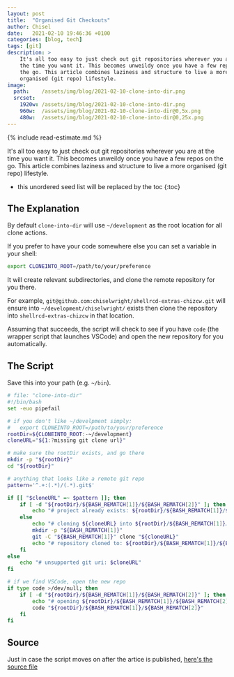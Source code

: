 ```yaml
---
layout: post
title:  "Organised Git Checkouts"
author: Chisel
date:   2021-02-10 19:46:36 +0100
categories: [blog, tech]
tags: [git]
description: >
    It's all too easy to just check out git repositories wherever you are at
    the time you want it. This becomes unweildy once you have a few repos on
    the go. This article combines laziness and structure to live a more
    organised (git repo) lifestyle.
image:
  path:    /assets/img/blog/2021-02-10-clone-into-dir.png
  srcset:
    1920w: /assets/img/blog/2021-02-10-clone-into-dir.png
    960w:  /assets/img/blog/2021-02-10-clone-into-dir@0,5x.png
    480w:  /assets/img/blog/2021-02-10-clone-into-dir@0,25x.png
---
```


{% include read-estimate.md %}

It's all too easy to just check out git repositories wherever you are at the
time you want it. This becomes unweildy once you have a few repos on the go.
This article combines laziness and structure to live a more organised (git
repo) lifestyle.

<!--more-->

* this unordered seed list will be replaced by the toc
{:toc}

## The Explanation

By default `clone-into-dir` will use `~/development` as the root location for
all clone actions.

If you prefer to have your code somewhere else you can set a variable in your
shell:

~~~sh
export CLONEINTO_ROOT=/path/to/your/preference
~~~

It will create relevant subdirectories, and clone the remote repository for
you there.

For example, `git@github.com:chiselwright/shellrcd-extras-chizcw.git` will
ensure into `~/development/chiselwright/` exists then clone the repository
into `shellrcd-extras-chizcw` in that location.

Assuming that succeeds, the script will check to see if you have `code` (the
wrapper script that launches VSCode) and open the new repository for you
automatically.

## The Script

Save this into your path (e.g. `~/bin`).

~~~bash
# file: "clone-into-dir"
#!/bin/bash
set -euo pipefail

# if you don't like ~/develpment simply:
#   export CLONEINTO_ROOT=/path/to/your/preference
rootDir=${CLONEINTO_ROOT:-~/development}
cloneURL="${1:?missing git clone url}"

# make sure the rootDir exists, and go there
mkdir -p "${rootDir}"
cd "${rootDir}"

# anything that looks like a remote git repo
pattern='^.+:(.*)/(.*).git$'

if [[ "$cloneURL" =~ $pattern ]]; then
    if [ -d "${rootDir}/${BASH_REMATCH[1]}/${BASH_REMATCH[2]}" ]; then
        echo "# project already exists: ${rootDir}/${BASH_REMATCH[1]}/${BASH_REMATCH[2]}"
    else
        echo "# cloning ${cloneURL} into ${rootDir}/${BASH_REMATCH[1]}…"
        mkdir -p "${BASH_REMATCH[1]}"
        git -C "${BASH_REMATCH[1]}" clone "${cloneURL}"
        echo "# repository cloned to: ${rootDir}/${BASH_REMATCH[1]}/${BASH_REMATCH[2]}"
    fi
else
    echo "# unsupported git uri: $cloneURL"
fi

# if we find VSCode, open the new repo
if type code >/dev/null; then
    if [ -d "${rootDir}/${BASH_REMATCH[1]}/${BASH_REMATCH[2]}" ]; then
        echo "# opening ${rootDir}/${BASH_REMATCH[1]}/${BASH_REMATCH[2]} in VSCode…"
        code "${rootDir}/${BASH_REMATCH[1]}/${BASH_REMATCH[2]}"
    fi
fi
~~~

## Source

Just in case the script moves on after the artice is published,
[here's the source file][github-homebin-cloneintodir]


[github-homebin-cloneintodir]: https://github.com/chiselwright/shellrcd-extras-chizcw/blob/extras/chizcw/home-bin/clone-into-dir
